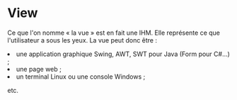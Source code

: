 <h1>View</h1>
<p>Ce que l'on nomme « la vue » est en fait une IHM. Elle représente ce que l'utilisateur a sous les yeux. La vue peut donc être :
 <li> une application graphique Swing, AWT, SWT pour Java (Form pour C#…) ;</li>
 <li> une page web ;</li>
 <li> un terminal Linux ou une console Windows ;</li>

etc.
</p>
